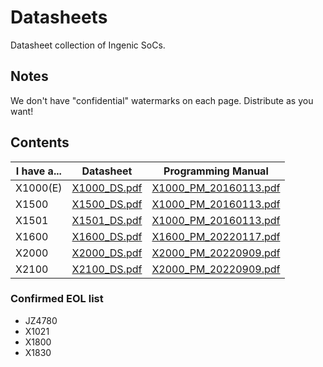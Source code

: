 # Datasheets
Datasheet collection of Ingenic SoCs.


## Notes
We don't have "confidential" watermarks on each page. Distribute as you want!

## Contents
| **I have a...** | **Datasheet**                           | **Programming Manual**                            |
|-----------------|-----------------------------------------|---------------------------------------------------|
| X1000(E)        | [X1000_DS.pdf](X/X1000_DS.pdf)          | [X1000_PM_20160113.pdf](X/X1000_PM_20160113.pdf)  |
| X1500           | [X1500_DS.pdf](X/X1500_DS_20170208.pdf) | [X1000_PM_20160113.pdf](X/X1000_PM_20160113.pdf)  |
| X1501           | [X1501_DS.pdf](X/X1501_DS.pdf)          | [X1000_PM_20160113.pdf](X/X1000_PM_20160113.pdf)  |
| X1600           | [X1600_DS.pdf](X/X1600_DS_20220517.pdf) | [X1600_PM_20220117.pdf](X/X1600_PM_20220117.pdf)  |
| X2000           | [X2000_DS.pdf](X/X2000_DS_v1.40.pdf)    | [X2000_PM_20220909.pdf](X/X2000_PM_20220909.pdf)  |
| X2100           | [X2100_DS.pdf](X/X2100_DS_V0.5.pdf)     | [X2000_PM_20220909.pdf](X/X2000_PM_20220909.pdf)  |


### Confirmed EOL list
- JZ4780
- X1021
- X1800
- X1830

